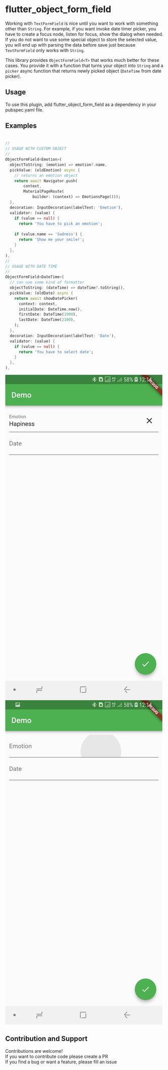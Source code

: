 # flutter_object_form_field

Working with `TextFormField` is nice until you want to work with something other than `String`. For example, if you want
invoke date timer picker, you have to create a focus node, listen for focus, show the dialog when needed. If you do not
want to use some special object to store the selected value, you will end up with parsing the data before save just because
`TextFormField` only works with `String`.

This library provides `ObjectFormField<T>` that works much better for these cases. You provide it with a function that
turns your object into `String` and a `picker` async function that returns newly picked object (`DateTime` from date picker).

Usage
--

To use this plugin, add flutter_object_form_field as a dependency in your pubspec.yaml file.

Examples
--

```dart

//
// USAGE WITH CUSTOM OBJECT
//
ObjectFormField<Emotion>(
  objectToString: (emotion) => emotion?.name,
  pickValue: (oldEmotion) async {
    // returns an emotion object
    return await Navigator.push(
        context,
        MaterialPageRoute(
            builder: (context) => EmotionsPage()));
  },
  decoration: InputDecoration(labelText: 'Emotion'),
  validator: (value) {
    if (value == null) {
      return 'You have to pick an emotion';

    if (value.name == 'Sadness') {
      return 'Show me your smile!';
    }
  },
),
//
// USAGE WITH DATE TIME
//
ObjectFormField<DateTime>(
  // can use some kind of formatter
  objectToString: (dateTime) => dateTime?.toString(),
  pickValue: (oldDate) async {
    return await showDatePicker(
      context: context,
      initialDate: DateTime.now(),
      firstDate: DateTime(1900),
      lastDate: DateTime(2100),
    );
  },
  decoration: InputDecoration(labelText: 'Date'),
  validator: (value) {
    if (value == null) {
      return 'You have to select date';
    }
  },
),
```
![Example1](example/example1.jpg)
![Example2](example/example2.jpg)

Contribution and Support
--
Contributions are welcome!<br>
If you want to contribute code please create a PR<br>
If you find a bug or want a feature, please fill an issue